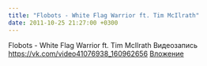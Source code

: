 ```yaml
---
title: "Flobots - White Flag Warrior ft. Tim McIlrath"
date: 2011-10-25 21:27:00 +0300
---
```


Flobots - White Flag Warrior ft. Tim McIlrath
Видеозапись
<a class="vk-attach" href="https://vk.com/video41076938_160962656">https://vk.com/video41076938_160962656</a>
<a class="vk-attach" href="https://vk.com/video41076938_160962656">Вложение</a>
